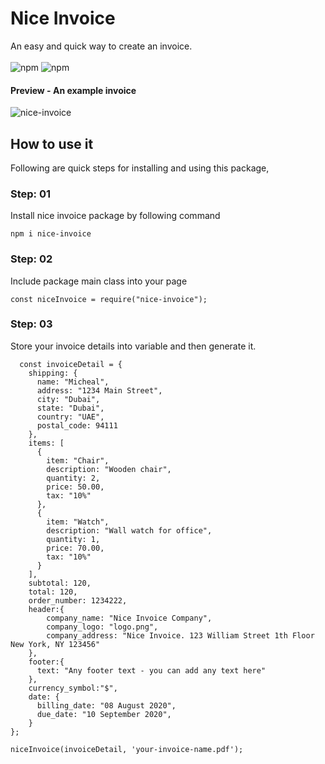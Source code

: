 # Nice Invoice

An easy and quick way to create an invoice.
<br ><br >
<img alt="npm" src="https://img.shields.io/npm/v/nice-invoice">
<img alt="npm" src="https://img.shields.io/npm/dy/nice-invoice">

#### Preview - An example invoice

<img src="https://i.ibb.co/fdZDsnT/nice-invoice-1.png" alt="nice-invoice" border="0">

## How to use it
Following are quick steps for installing and using this package, 

### Step: 01
Install nice invoice package by following command 

```npm i nice-invoice```

### Step: 02
Include package main class into your page
```
const niceInvoice = require("nice-invoice");
```
### Step: 03
Store your invoice details into variable and then generate it. 

```   
  const invoiceDetail = {
    shipping: {
      name: "Micheal",
      address: "1234 Main Street",
      city: "Dubai",
      state: "Dubai",
      country: "UAE",
      postal_code: 94111
    },
    items: [
      {
        item: "Chair",
        description: "Wooden chair",
        quantity: 2,
        price: 50.00, 
        tax: "10%"
      },
      {
        item: "Watch",
        description: "Wall watch for office",
        quantity: 1,
        price: 70.00,
        tax: "10%"
      }
    ],
    subtotal: 120,
    total: 120,
    order_number: 1234222,
    header:{
        company_name: "Nice Invoice Company",
        company_logo: "logo.png",
        company_address: "Nice Invoice. 123 William Street 1th Floor New York, NY 123456"
    },
    footer:{
      text: "Any footer text - you can add any text here"
    },
    currency_symbol:"$", 
    date: {
      billing_date: "08 August 2020",
      due_date: "10 September 2020",
    }
};

niceInvoice(invoiceDetail, 'your-invoice-name.pdf');
```
